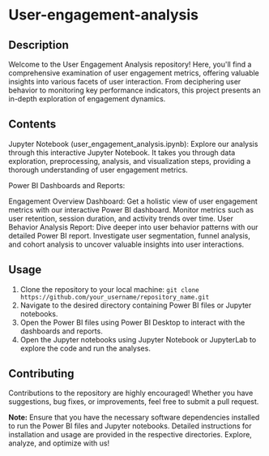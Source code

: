 # User-engagement-analysis

## Description

Welcome to the User Engagement Analysis repository! Here, you'll find a comprehensive examination of user engagement metrics, offering valuable insights into various facets of user interaction. From deciphering user behavior to monitoring key performance indicators, this project presents an in-depth exploration of engagement dynamics.

## Contents

Jupyter Notebook (user_engagement_analysis.ipynb): Explore our analysis through this interactive Jupyter Notebook. It takes you through data exploration, preprocessing, analysis, and visualization steps, providing a thorough understanding of user engagement metrics.

Power BI Dashboards and Reports:

Engagement Overview Dashboard: Get a holistic view of user engagement metrics with our interactive Power BI dashboard. Monitor metrics such as user retention, session duration, and activity trends over time.
User Behavior Analysis Report: Dive deeper into user behavior patterns with our detailed Power BI report. Investigate user segmentation, funnel analysis, and cohort analysis to uncover valuable insights into user interactions.


## Usage
1. Clone the repository to your local machine: `git clone https://github.com/your_username/repository_name.git`
2. Navigate to the desired directory containing Power BI files or Jupyter notebooks.
3. Open the Power BI files using Power BI Desktop to interact with the dashboards and reports.
4. Open the Jupyter notebooks using Jupyter Notebook or JupyterLab to explore the code and run the analyses.

## Contributing
Contributions to the repository are highly encouraged! Whether you have suggestions, bug fixes, or improvements, feel free to submit a pull request.

**Note:** Ensure that you have the necessary software dependencies installed to run the Power BI files and Jupyter notebooks. Detailed instructions for installation and usage are provided in the respective directories. Explore, analyze, and optimize with us!
